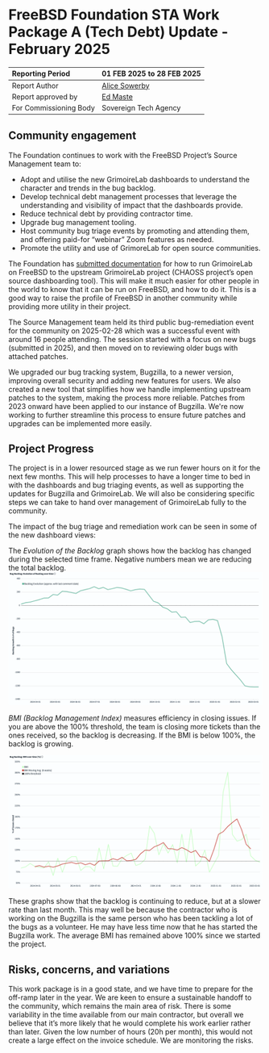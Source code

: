 # FreeBSD Foundation STA Work Package A (Tech Debt) Update \- February 2025

| Reporting Period | 01 FEB 2025 to 28 FEB 2025 |
| :---- | :---- |
| Report Author | [Alice Sowerby](mailto:alice@freebsdfoundation.org) |
| Report approved by | [Ed Maste](mailto:emaste@freebsdfoundation.org) |
| For Commissioning Body | Sovereign Tech Agency |

## Community engagement

The Foundation continues to work with the FreeBSD Project’s Source Management team to:

* Adopt and utilise the new GrimoireLab dashboards to understand the character and trends in the bug backlog.  
* Develop technical debt management processes that leverage the understanding and visibility of impact that the dashboards provide.   
* Reduce technical debt by providing contractor time.   
* Upgrade bug management tooling.  
* Host community bug triage events by promoting and attending them, and offering paid-for “webinar” Zoom features as needed.  
* Promote the utility and use of GrimoreLab for open source communities.

The Foundation has [submitted documentation](https://github.com/chaoss/grimoirelab/pull/737) for how to run GrimoireLab on FreeBSD to the upstream GrimoireLab project (CHAOSS project’s open source dashboarding tool). This will make it much easier for other people in the world to know that it can be run on FreeBSD, and how to do it. This is a good way to raise the profile of FreeBSD in another community while providing more utility in their project.

The Source Management team held its third public bug-remediation event for the community on 2025-02-28 which was a successful event with around 16 people attending. The session started with a focus on new bugs (submitted in 2025), and then moved on to reviewing older bugs with attached patches.

We upgraded our bug tracking system, Bugzilla, to a newer version, improving overall security and adding new features for users. We also created a new tool that simplifies how we handle implementing upstream patches to the system, making the process more reliable. Patches from 2023 onward have been applied to our instance of Bugzilla. We're now working to further streamline this process to ensure future patches and upgrades can be implemented more easily.

## Project Progress

The project is in a lower resourced stage as we run fewer hours on it for the next few months. This will help processes to have a longer time to bed in with the dashboards and bug triaging events, as well as supporting the updates for Bugzilla and GrimoireLab. We will also be considering specific steps we can take to hand over management of GrimoireLab fully to the community.

The impact of the bug triage and remediation work can be seen in some of the new dashboard views:

The *Evolution of the Backlog* graph shows how the backlog has changed during the selected time frame. Negative numbers mean we are reducing the total backlog.  
![Evolution of the Backlog](images/2025-02-image1.png)


*BMI (Backlog Management Index)* measures efficiency in closing issues. If you are above the 100% threshold, the team is closing more tickets than the ones received, so the backlog is decreasing. If the BMI is below 100%, the backlog is growing.

![Backlog Management Index](images/2025-02-image2.png)

These graphs show that the backlog is continuing to reduce, but at a slower rate than last month. This may well be because the contractor who is working on the Bugzilla is the same person who has been tackling a lot of the bugs as a volunteer. He may have less time now that he has started the Bugzilla work. The average BMI has remained above 100% since we started the project.

## Risks, concerns, and variations

This work package is in a good state, and we have time to prepare for the off-ramp later in the year. We are keen to ensure a sustainable handoff to the community, which remains the main area of risk. There is some variability in the time available from our main contractor, but overall we believe that it’s more likely that he would complete his work earlier rather than later. Given the low number of hours (20h per month), this would not create a large effect on the invoice schedule. We are monitoring the risks.